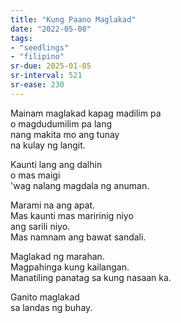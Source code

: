 ```yaml
---
title: "Kung Paano Maglakad"
date: "2022-05-08"
tags:
- "seedlings"
- "filipino"
sr-due: 2025-01-05
sr-interval: 521
sr-ease: 230
---
```


Mainam maglakad kapag madilim pa  
o magdudumilim pa lang  
nang makita mo ang tunay  
na kulay ng langit.  

Kaunti lang ang dalhin  
o mas maigi  
'wag nalang magdala ng anuman.  

Marami na ang apat.  
Mas kaunti mas maririnig niyo  
ang sarili niyo.  
Mas namnam ang bawat sandali.  

Maglakad ng marahan.  
Magpahinga kung kailangan.  
Manatiling panatag sa kung nasaan ka.  

Ganito maglakad  
sa landas ng buhay.  